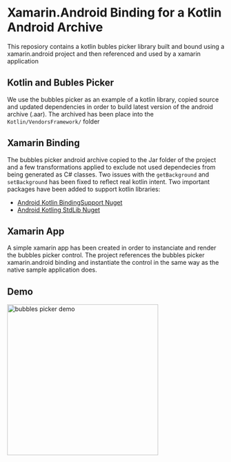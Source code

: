 # Xamarin.Android Binding for a Kotlin Android Archive

This reposiory contains a kotlin bubles picker library built and bound using a xamarin.android project and then referenced and used by a xamarin application

## Kotlin and Bubles Picker

We use the bubbles picker as an example of a kotlin library, copied source and updated dependencies in order to build latest version of the android archive (.aar). The archived has been place into the `Kotlin/VendorsFramework/` folder

## Xamarin Binding

The bubbles picker android archive copied to the Jar folder of the project and a few transformations applied to exclude not used dependecies from being generated as C# classes. Two issues with the `getBackground` and `setBackground` has been fixed to reflect real kotlin intent. Two important packages have been added to support kotlin libraries:

- [Android Kotlin BindingSupport Nuget](https://www.nuget.org/packages/Xamarin.Kotlin.BindingSupport/)
- [Android Kotling StdLib Nuget](https://www.nuget.org/packages/Xamarin.Kotlin.StdLib/)

## Xamarin App

A simple xamarin app has been created in order to instanciate and render the bubbles picker control. The project references the bubbles picker xamarin.android binding and instantiate the control in the same way as the native sample application does.

## Demo

<img src="SolutionItems/bubble-picker-demo.gif" alt="bubbles picker demo" height="350" style="display:inline-block;" />
